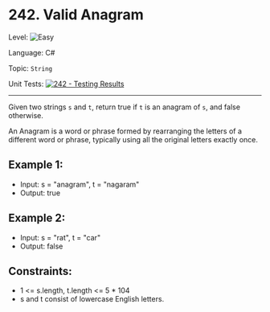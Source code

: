 # 242. Valid Anagram

Level: ![Easy](https://img.shields.io/badge/Easy-lightgreen)

Language: C#

Topic: `String`

Unit Tests: [![242 - Testing Results](https://github.com/F4NT0/My-LeetCode-Solvings/actions/workflows/242.yml/badge.svg)](https://github.com/F4NT0/My-LeetCode-Solvings/actions/workflows/242.yml)

---

Given two strings `s` and `t`, return true if `t` is an anagram of `s`, and false otherwise.

An Anagram is a word or phrase formed by rearranging the letters of a different word or phrase, typically using all the original letters exactly once.

 
## Example 1:

- Input: s = "anagram", t = "nagaram"
- Output: true

## Example 2:

- Input: s = "rat", t = "car"
- Output: false

## Constraints:

- 1 <= s.length, t.length <= 5 * 104
- s and t consist of lowercase English letters.

